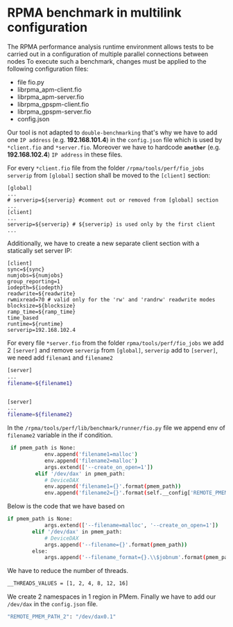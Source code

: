# RPMA benchmark in multilink configuration

The RPMA performance analysis runtime environment allows tests to be carried out in a configuration of multiple parallel connections between nodes
To execute such a benchmark, changes must be applied to the following configuration files:
- file fio.py
- librpma_apm-client.fio
- librpma_apm-server.fio
- librpma_gpspm-client.fio
- librpma_gpspm-server.fio
- config.json

Our tool is not adapted to `double-benchmarking` that's why we have to add one `IP address` (e.g. **192.168.101.4**) in the `config.json` file which is used by `*client.fio` and `*server.fio`. 
Moreover we have to hardcode **`another`** (e.g. **192.168.102.4**) `IP address` in these files.

For every `*client.fio` file from the folder `/rpma/tools/perf/fio_jobs` `serverip` from `[global]` section shall be moved to the `[client]` section:
```
[global]
...
# serverip=${serverip} #comment out or removed from [global] section
...
[client]
...
serverip=${serverip} # ${serverip} is used only by the first client
...
```
Additionally, we have to create a new separate client section with a statically set server IP:
```
[client]
sync=${sync}
numjobs=${numjobs}
group_reporting=1
iodepth=${iodepth}
readwrite=${readwrite}
rwmixread=70 # valid only for the 'rw' and 'randrw' readwrite modes
blocksize=${blocksize}
ramp_time=${ramp_time}
time_based
runtime=${runtime}
serverip=192.168.102.4
```

For every file  `*server.fio` from the folder `rpma/tools/perf/fio_jobs` we add 2 `[server]` and remove `serverip` from `[global]`, `serverip` add to `[server]`, we need add `filenam1` and `filename2`
```sh
[server]
...
filename=${filename1}


[server]
...
filename=${filename2}
```
In the `/rpma/tools/perf/lib/benchmark/runner/fio.py` file we append env of `filename2` variable in the if condition.
```sh
 if pmem_path is None:
            env.append('filename1=malloc')
            env.append('filename2=malloc')
            args.extend(['--create_on_open=1'])
         elif '/dev/dax' in pmem_path:
            # DeviceDAX
            env.append('filename1={}'.format(pmem_path))
            env.append('filename2={}'.format(self.__config['REMOTE_PMEM_PATH_2']))
```
Below is the code that we have based on
```sh
if pmem_path is None:
            args.extend(['--filename=malloc', '--create_on_open=1'])
        elif '/dev/dax' in pmem_path:
            # DeviceDAX
            args.append('--filename={}'.format(pmem_path))
        else:
            args.append('--filename_format={}.\\$jobnum'.format(pmem_path)
```
We have to reduce the number of threads.
```sh
__THREADS_VALUES = [1, 2, 4, 8, 12, 16]
```
We create 2 namespaces in 1 region in PMem.
Finally we have to add our `/dev/dax` in the `config.json` file.
```sh
"REMOTE_PMEM_PATH_2": "/dev/dax0.1"
```